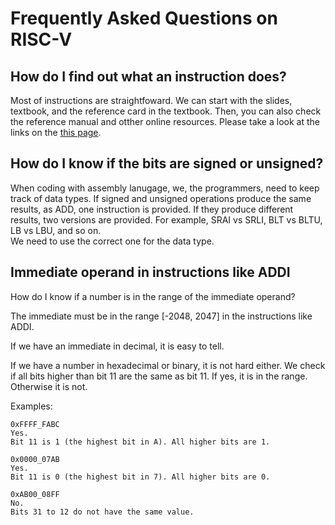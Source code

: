 # Frequently Asked Questions on RISC-V

## How do I find out what an instruction does?

Most of instructions are straightfoward. We can start with the slides,
textbook, and the reference card in the textbook. Then, you can also check the
reference manual and otther online resources. Please take a look at the links
on the [this page](https://github.com/zhijieshi/cse3666/blob/master/misc/risc-v.md).

## How do I know if the bits are signed or unsigned?

When coding with assembly lanugage, we, the programmers, need to keep track of
data types. If signed and unsigned operations produce the same results, as ADD, 
one instruction is provided. If they produce different results, two versions
are provided. For example, SRAI vs SRLI, BLT vs BLTU, LB vs LBU, and so on.  
We need to use the correct one for the data type.

## Immediate operand in instructions like ADDI 

How do I know if a number is in the range of the immediate operand?

The immediate must be in the range [-2048, 2047] in the instructions like ADDI.  

If we have an immediate in decimal, it is easy to tell. 

If we have a number in hexadecimal or binary, it is not hard either.  We check if all
bits higher than bit 11 are the same as bit 11. If yes, it is in the range. Otherwise
it is not. 

Examples:
```
0xFFFF_FABC
Yes.
Bit 11 is 1 (the highest bit in A). All higher bits are 1.

0x0000_07AB
Yes.
Bit 11 is 0 (the highest bit in 7). All higher bits are 0.

0xAB00_08FF
No.
Bits 31 to 12 do not have the same value. 
```

